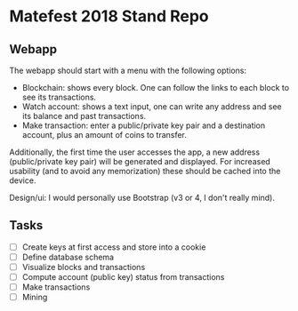 # Matefest 2018 Stand Repo

## Webapp

The webapp should start with a menu with the following options:
- Blockchain: shows every block. One can follow the links to each block to see its transactions.
- Watch account: shows a text input, one can write any address and see its balance and past transactions.
- Make transaction: enter a public/private key pair and a destination account, plus an amount of coins to transfer.

Additionally, the first time the user accesses the app, a new address (public/private key pair) will be generated and displayed. For increased usability (and to avoid any memorization) these should be cached into the device.

Design/ui: I would personally use Bootstrap (v3 or 4, I don't really mind).

## Tasks

- [ ] Create keys at first access and store into a cookie
- [ ] Define database schema
- [ ] Visualize blocks and transactions
- [ ] Compute account (public key) status from transactions
- [ ] Make transactions
- [ ] Mining
